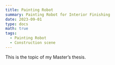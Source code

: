 ```yaml
---
title: Painting Robot
summary: Painting Robot for Interior Finishing
date: 2023-09-01
type: docs
math: true
tags:
  - Painting Robot
  - Construction scene
---
```




This is the topic of my Master’s thesis.


<!--more-->
